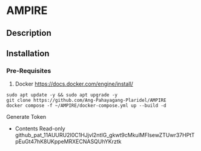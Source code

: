 # AMPIRE
 
## Description

## Installation
### Pre-Requisites
1. Docker
https://docs.docker.com/engine/install/

```
sudo apt update -y && sudo apt upgrade -y
git clone https://github.com/Ang-Pahayagang-Plaridel/AMPIRE
docker compose -f ~/AMPIRE/docker-compose.yml up --build -d
```

Generate Token
- Contents Read-only
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